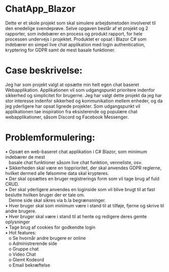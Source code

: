 # ChatApp_Blazor
Dette er et skole projekt som skal simulere arbejdsmetoden involveret til den enedelige svendeprøve.
Selve opgaven består af et projekt og 2 rapporter, som indebærer en process og produkt rapport, for hele processen undervejs i projektet.
Produktet er opsat i Blazor C# som indebærer en simpel live chat applikation med login authentication, kryptering for GDPR samt de mest basale funktioner.

# Case beskrivelse:
Jeg har som projekt valgt at opsætte min helt egen chat baseret Webapplikation. 
Applikationen vil som udgangspunkt prioritere indenfor sikkerhed og simplicitet for brugerne.
Jeg har valgt dette projekt da jeg har stor interesse indenfor sikkerhed og kommunikation 
mellem enheder, og da jeg yderligere har opsat lignede projekter.
Som udgangspunkt vil applikationen tae inspiration fra eksisterende og populære chat 
webapplikationer, såsom Discord og Facebook Messenger.

# Problemformulering:  
• Opsæt en web-baseret chat applikation i C# Blazor, som minimum indebærer de mest  
 &ensp; basale chat funktioner såsom live chat funktion, venneliste, osv.  
• Sikkerheden skal være en topprioritet, der skal anvendes GDPR reglerne, hvilket dermed alle følsomme data skal krypteres.  
• Der skal opsættes en bruger registrerings form som vil tage brug af fuld CRUD.  
• Der skal yderligere anvendes en loginside som vil blive brugt til at fast beslutte hvilken bruger der er tale om.  
&ensp; Denne side skal sikres via b.la begrænsninger.  
• Hver bruger skal som minimum være i stand til at tilføje, fjerne og skrive til andre brugere.  
• Hver bruger skal være i stand til at hente og redigere deres gemte oplysninger  
• Tage brug af cookies for godkendte login  
• Hot features:  
 &ensp; o Se hvornår andre brugere er online  
 &ensp; o Administrerende side  
 &ensp; o Gruppe chat  
 &ensp; o Video Chat  
 &ensp; o Glemt Kodeord  
 &ensp; o Email bekræftelse  
